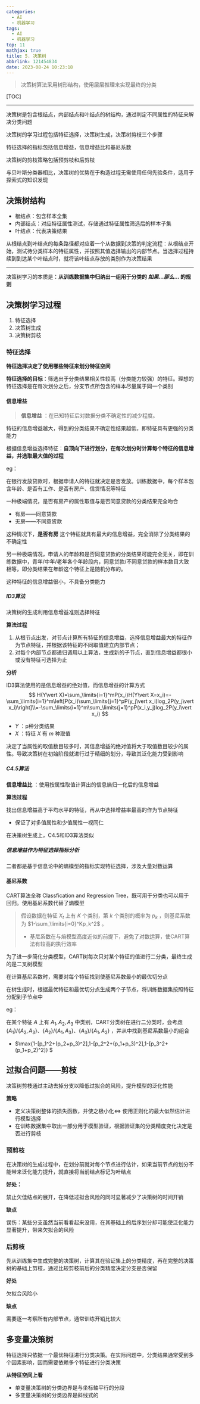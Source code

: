 ```yaml
---
categories:
  - AI
  - 机器学习
tags:
  - AI
  - 机器学习
top: 11
mathjax: true
title: 5. 决策树
abbrlink: 121454834
date: 2023-08-24 10:23:18
---
```


> 决策树算法采用树形结构，使用层层推理来实现最终的分类

[TOC]

---

决策树是包含根结点，内部结点和叶结点的树结构，通过判定不同属性的特征来解决分类问题

决策树的学习过程包括特征选择，决策树生成，决策树剪枝三个步骤

特征选择的指标包括信息增益，信息增益比和基尼系数

决策树的剪枝策略包括预剪枝和后剪枝

<!--more-->

与贝叶斯分类器相比，决策树的优势在于构造过程无需使用任何先验条件，适用于探索式的知识发现

## 决策树结构

- 根结点：包含样本全集
- 内部结点：对应特征属性测试，存储通过特征属性筛选后的样本子集
- 叶结点：代表决策结果

从根结点到叶结点的每条路径都对应着一个从数据到决策的判定流程：从根结点开始，测试待分类样本的特征属性，并按照其值选择输出的内部节点。当选择过程持续到到达某个叶结点时，就将该叶结点存放的类别作为决策结果

---

决策树学习的本质是：**从训练数据集中归纳出一组用于分类的 $如果...那么...$ 的规则**

## 决策树学习过程

1. 特征选择
2. 决策树生成
3. 决策树剪枝

### 特征选择

**特征选择决定了使用哪些特征来划分特征空间**

**特征选择的目标**：筛选出于分类结果相关性较高（分类能力较强）的特征。理想的特征选择是在每次划分之后，分支节点所包含的样本尽量属于同一个类别

#### 信息增益

> **信息增益** ：在已知特征后对数据分类不确定性的减少程度。

特征的信息增益越大，得到的分类结果不确定性结果越低，即特征具有更强的分类能力

根据信息增益选择特征：**自顶向下进行划分，在每次划分时计算每个特征的信息增益，并选取最大值的过程**

eg：

在银行发放贷款时，根据申请人的特征就决定是否发放。训练数据中，每个样本包含年龄、是否有工作、是否有房产、信贷情况等特征

一种极端情况，是否有房产的属性取值与是否同意贷款的分类结果完全吻合

- 有房——同意贷款
- 无房——不同意贷款

这种情况下，**是否有房** 这个特征就具有最大的信息增益，完全消除了分类结果的不确定性

另一种极端情况，申请人的年龄和是否同意贷款的分类结果可能完全无关，即在训练数据中，青年/中年/老年各个年龄段内，同意贷款/不同意贷款的样本数目大致相等，即分类结果在年龄这个特征上是随机分布的。

这种特征的信息增益很小，不具备分类能力

##### ID3算法

决策树的生成利用信息增益准则选择特征

**算法过程**

1. 从根节点出发，对节点计算所有特征的信息增益，选择信息增益最大的特征作为节点特征，并根据该特征的不同取值建立内部节点；
2. 对每个内部节点都递归调用以上算法，生成新的子节点，直到信息增益都很小或没有特征可选择为止

**分析**

ID3算法使用的是信息增益的绝对值，而信息增益的计算方式
$$
H(Y\vert X)=\sum_\limits{i=1}^mP(x_i)H(Y\vert X=x_i)=-\sum_\limits{i=1}^m\left[P(x_i)\sum_\limits{j=1}^pP(y_j\vert x_i)log_2P(y_j\vert x_i)\right]\\=-\sum_\limits{i=1}^m\sum_\limits{j=1}^pP(x_i,y_j)log_2P(y_i\vert x_i)
$$

- $Y$ ：p种分类结果
- $X$ ：特征 $X$ 有 $m$ 种取值

决定了当属性的取值数目较多时，其信息增益的绝对值将大于取值数目较少的属性。导致决策树在初始阶段就进行过于精细的划分，导致其泛化能力受到影响

##### C4.5算法

**信息增益比** ：使用按属性取值计算出的信息熵归一化后的信息增益

**算法过程**

找出信息增益高于平均水平的特征，再从中选择增益率最高的作为节点特征

- 保证了对多值属性和少值属性一视同仁

在决策树生成上，C4.5和ID3算法类似

##### 信息增益作为特征选择指标分析

二者都是基于信息论中的熵模型的指标实现特征选择，涉及大量对数运算

#### 基尼系数

CART算法全称 Classfication and Regression Tree，既可用于分类也可以用于回归。使用基尼系数代替了熵模型

> 假设数据在特征 $X_t$ 上有 $K$ 个类别，第 $k$ 个类别的概率为 $p_k$ ，则基尼系数为 $1-\sum_\limits{i=0}^Kp_k^2$ 。
>
> - 基尼系数在与熵模型高度近似的前提下，避免了对数运算，使CART算法有较高的执行效率

为了进一步简化分类模型，CART树每次只对某个特征的值进行二分类，最终生成的是二叉树模型

在计算基尼系数时，需要对每个特征找到使基尼系数最小的最优切分点

在树生成时，根据最优特征和最优切分点生成两个子节点，将训练数据集按照特征分配到子节点中

eg：

在某个特征 $A$ 上有 $A_1,A_2,A_3$ 中类别，CART分类树在进行二分类时，会考虑 $\{A_1\}/\{A_2,A_3\}、\{A_2\}/\{A_1,A_3\}、\{A_3\}/\{A_1,A_2\}$ ，并从中找到基尼系数最小的组合

- $\max\{1-[p_1^2+(p_2+p_3)^2],1-[p_2^2+(p_1+p_3)^2],1-[p_3^2+(p_1+p_2)^2]\} $

## 过拟合问题——剪枝

决策树剪枝通过主动去掉分支以降低过拟合的风险，提升模型的泛化性能

**策略**

- 定义决策树整体的损失函数，并使之极小化$\iff$ 使用正则化的最大似然估计进行模型选择
- 在训练数据集中取出一部分用于模型验证，根据验证集的分类精度变化决定是否进行剪枝

### 预剪枝

在决策树的生成过程中，在划分前就对每个节点进行估计，如果当前节点的划分不能带来泛化能力提升，就直接将当前结点标记为叶结点

**好处：**

禁止欠佳结点的展开，在降低过拟合风险的同时显著减少了决策树的时间开销

**缺点**

误伤：某些分支虽然当前看看起来没用，在其基础上的后序划分却可能使泛化能力显著提升，带来欠拟合的风险

### 后剪枝

先从训练集中生成完整的决策树，计算其在验证集上的分类精度，再在完整的决策树的基础上剪枝，通过比较剪枝前后的分类精度决定分支是否保留

**好处**

欠拟合风险小

**缺点**

需要逐一考察所有内部节点，通常训练开销比较大

## 多变量决策树

特征选择只依据一个最优特征进行分类决策。在实际问题中，分类结果通常受到多个因素影响，因而需要依赖多个特征进行分类决策

**从特征空间上看** 

- 单变量决策树的分类边界是与坐标轴平行的分段
- 多变量决策树的分类边界是斜线式的





















